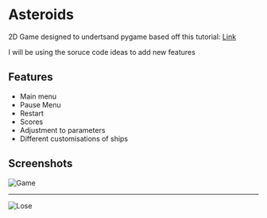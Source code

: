 # Asteroids 

2D Game designed to undertsand pygame based off this tutorial: [Link](https://realpython.com/asteroids-game-python)

I will be using the soruce code ideas to add new features

## Features

* Main menu
* Pause Menu
* Restart
* Scores
* Adjustment to parameters
* Different customisations of ships

## Screenshots

![Game](.game.png)

-------

![Lose](.lose.png)